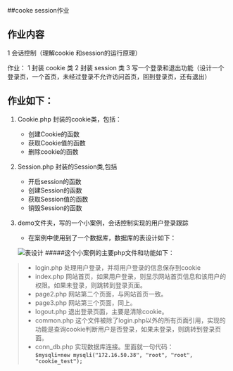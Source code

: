 ##cooke session作业



## 作业内容
1 会话控制（理解cookie 和session的运行原理）

作业：
1 封装 cookie 类
2 封装 session 类
3 写一个登录和退出功能（设计一个登录页，一个首页，未经过登录不允许访问首页，回到登录页，还有退出）

## 作业如下：
1. Cookie.php 封装的cookie类，包括：<br>
   - 创建Cookie的函数
   - 获取Cookie值的函数
   - 删除cookie的函数
2. Session.php 封装的Session类,包括
   - 开启session的函数
   - 创建Session的函数
   - 获取Session值的函数
   - 销毁Session的函数
   
3. demo文件夹，写的一个小案例，会话控制实现的用户登录跟踪
   - 在案例中使用到了一个数据库，数据库的表设计如下：<br>
   
   ![表设计](http://img.blog.csdn.net/20161209153625184)
#####这个小案例的主要php文件和功能如下：
>- login.php 处理用户登录，并将用户登录的信息保存到cookie
>- index.php 网站首页，如果用户登录，则显示网站首页信息和该用户的权限。如果未登录，则跳转到登录页面。
>- page2.php 网站第二个页面，与网站首页一致。
>- page3.php 网站第三个页面，同上。
>- logout.php 退出登录页面，主要是清除cookie。
>- common.php 这个文件被除了login.php以外的所有页面引用，实现的功能是查询cookie判断用户是否登录，如果未登录，则跳转到登录页面。
>- conn_db.php 实现数据库连接。里面就一句代码：<br>
> <b> `$mysqli=new mysqli("172.16.50.38", "root", "root", "cookie_test");` </b>


